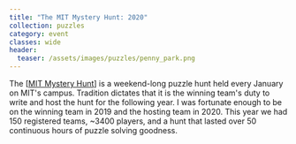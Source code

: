 ```yaml
---
title: "The MIT Mystery Hunt: 2020"
collection: puzzles
category: event
classes: wide
header: 
  teaser: /assets/images/puzzles/penny_park.png
---
```


The \[[MIT Mystery Hunt](https://www.mit.edu/~puzzle/)\] is a weekend-long puzzle hunt held every January on MIT's campus.  Tradition dictates that it is the winning team's duty to write and host the hunt for the following year.  I was fortunate enough to be on the winning team in 2019 and the hosting team in 2020. This year we had 150 registered teams, ~3400 players, and a hunt that lasted over 50 continuous hours of puzzle solving goodness.

